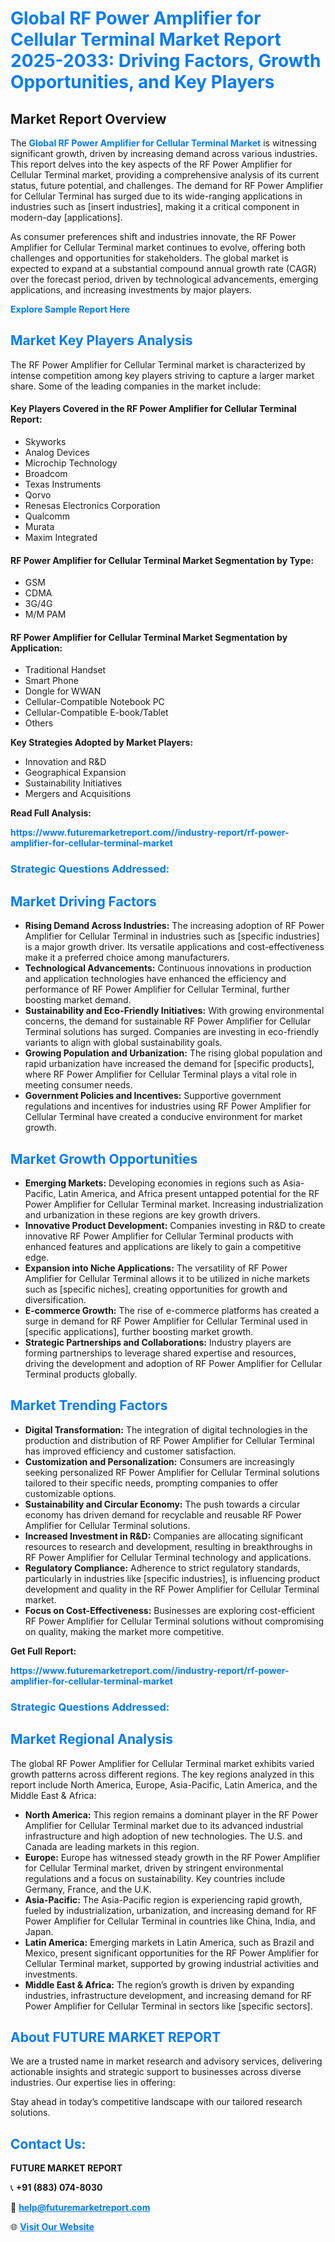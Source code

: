 <h1 style="color: #007BFF;">Global RF Power Amplifier for Cellular Terminal Market Report 2025-2033: Driving Factors, Growth Opportunities, and Key Players</h1>

<section id="overview">
<h2>Market Report Overview</h2>
<p>The <a href="https://www.futuremarketreport.com//industry-report/rf-power-amplifier-for-cellular-terminal-market" style="color: #007BFF; text-decoration: none;"><strong>Global RF Power Amplifier for Cellular Terminal Market</strong></a> is witnessing significant growth, driven by increasing demand across various industries. This report delves into the key aspects of the RF Power Amplifier for Cellular Terminal market, providing a comprehensive analysis of its current status, future potential, and challenges. The demand for RF Power Amplifier for Cellular Terminal has surged due to its wide-ranging applications in industries such as [insert industries], making it a critical component in modern-day [applications].</p>
<p>As consumer preferences shift and industries innovate, the RF Power Amplifier for Cellular Terminal market continues to evolve, offering both challenges and opportunities for stakeholders. The global market is expected to expand at a substantial compound annual growth rate (CAGR) over the forecast period, driven by technological advancements, emerging applications, and increasing investments by major players.</p>
</section>

<section id="overview">
<p><a href="https://www.futuremarketreport.com//request-sample/reportId=82511" style="color: #007BFF; text-decoration: none;"><strong>Explore Sample Report Here</strong></a></p>
</section>

<section id="key-players">
<h2 style="color: #007BFF;">Market Key Players Analysis</h2>
<p>The RF Power Amplifier for Cellular Terminal market is characterized by intense competition among key players striving to capture a larger market share. Some of the leading companies in the market include:</p>
<h4>Key Players Covered in the RF Power Amplifier for Cellular Terminal Report:</h4>
<ul><li>Skyworks</li><li>Analog Devices</li><li>Microchip Technology</li><li>Broadcom</li><li>Texas Instruments</li><li>Qorvo</li><li>Renesas Electronics Corporation</li><li>Qualcomm</li><li>Murata</li><li>Maxim Integrated</li></ul>
<h4>RF Power Amplifier for Cellular Terminal Market Segmentation by Type:</h4>
<ul><li>GSM</li><li>CDMA</li><li>3G/4G</li><li>M/M PAM</li></ul>

<h4>RF Power Amplifier for Cellular Terminal Market Segmentation by Application:</h4>
<ul><li>Traditional Handset</li><li>Smart Phone</li><li>Dongle for WWAN</li><li>Cellular-Compatible Notebook PC</li><li>Cellular-Compatible E-book/Tablet</li><li>Others</li></ul>
<p><strong>Key Strategies Adopted by Market Players:</strong></p>
<ul>
<li>Innovation and R&D</li>
<li>Geographical Expansion</li>
<li>Sustainability Initiatives</li>
<li>Mergers and Acquisitions</li>
</ul>
</section>

<section>
<p><strong>Read Full Analysis: </strong></p><a href="https://www.futuremarketreport.com//industry-report/rf-power-amplifier-for-cellular-terminal-market" style="color: #007BFF; text-decoration: none;"><strong>https://www.futuremarketreport.com//industry-report/rf-power-amplifier-for-cellular-terminal-market</strong></a>
<h3 style="color: #007BFF;">Strategic Questions Addressed:</h3>
</section>

<section id="driving-factors">
<h2 style="color: #007BFF;">Market Driving Factors</h2>
<ul>
<li><strong>Rising Demand Across Industries:</strong> The increasing adoption of RF Power Amplifier for Cellular Terminal in industries such as [specific industries] is a major growth driver. Its versatile applications and cost-effectiveness make it a preferred choice among manufacturers.</li>
<li><strong>Technological Advancements:</strong> Continuous innovations in production and application technologies have enhanced the efficiency and performance of RF Power Amplifier for Cellular Terminal, further boosting market demand.</li>
<li><strong>Sustainability and Eco-Friendly Initiatives:</strong> With growing environmental concerns, the demand for sustainable RF Power Amplifier for Cellular Terminal solutions has surged. Companies are investing in eco-friendly variants to align with global sustainability goals.</li>
<li><strong>Growing Population and Urbanization:</strong> The rising global population and rapid urbanization have increased the demand for [specific products], where RF Power Amplifier for Cellular Terminal plays a vital role in meeting consumer needs.</li>
<li><strong>Government Policies and Incentives:</strong> Supportive government regulations and incentives for industries using RF Power Amplifier for Cellular Terminal have created a conducive environment for market growth.</li>
</ul>
</section>

<section id="growth-opportunities">
<h2 style="color: #007BFF;">Market Growth Opportunities</h2>
<ul>
<li><strong>Emerging Markets:</strong> Developing economies in regions such as Asia-Pacific, Latin America, and Africa present untapped potential for the RF Power Amplifier for Cellular Terminal market. Increasing industrialization and urbanization in these regions are key growth drivers.</li>
<li><strong>Innovative Product Development:</strong> Companies investing in R&D to create innovative RF Power Amplifier for Cellular Terminal products with enhanced features and applications are likely to gain a competitive edge.</li>
<li><strong>Expansion into Niche Applications:</strong> The versatility of RF Power Amplifier for Cellular Terminal allows it to be utilized in niche markets such as [specific niches], creating opportunities for growth and diversification.</li>
<li><strong>E-commerce Growth:</strong> The rise of e-commerce platforms has created a surge in demand for RF Power Amplifier for Cellular Terminal used in [specific applications], further boosting market growth.</li>
<li><strong>Strategic Partnerships and Collaborations:</strong> Industry players are forming partnerships to leverage shared expertise and resources, driving the development and adoption of RF Power Amplifier for Cellular Terminal products globally.</li>
</ul>
</section>

<section id="trending-factors">
<h2 style="color: #007BFF;">Market Trending Factors</h2>
<ul>
<li><strong>Digital Transformation:</strong> The integration of digital technologies in the production and distribution of RF Power Amplifier for Cellular Terminal has improved efficiency and customer satisfaction.</li>
<li><strong>Customization and Personalization:</strong> Consumers are increasingly seeking personalized RF Power Amplifier for Cellular Terminal solutions tailored to their specific needs, prompting companies to offer customizable options.</li>
<li><strong>Sustainability and Circular Economy:</strong> The push towards a circular economy has driven demand for recyclable and reusable RF Power Amplifier for Cellular Terminal solutions.</li>
<li><strong>Increased Investment in R&D:</strong> Companies are allocating significant resources to research and development, resulting in breakthroughs in RF Power Amplifier for Cellular Terminal technology and applications.</li>
<li><strong>Regulatory Compliance:</strong> Adherence to strict regulatory standards, particularly in industries like [specific industries], is influencing product development and quality in the RF Power Amplifier for Cellular Terminal market.</li>
<li><strong>Focus on Cost-Effectiveness:</strong> Businesses are exploring cost-efficient RF Power Amplifier for Cellular Terminal solutions without compromising on quality, making the market more competitive.</li>
</ul>
</section>

<section>
<p><strong>Get Full Report: </strong></p><a href="https://www.futuremarketreport.com//industry-report/rf-power-amplifier-for-cellular-terminal-market" style="color: #007BFF; text-decoration: none;"><strong>https://www.futuremarketreport.com//industry-report/rf-power-amplifier-for-cellular-terminal-market</strong></a>
<h3 style="color: #007BFF;">Strategic Questions Addressed:</h3>
</section>


<section id="regional-analysis">
<h2 style="color: #007BFF;">Market Regional Analysis</h2>
<p>The global RF Power Amplifier for Cellular Terminal market exhibits varied growth patterns across different regions. The key regions analyzed in this report include North America, Europe, Asia-Pacific, Latin America, and the Middle East & Africa:</p>
<ul>
<li><strong>North America:</strong> This region remains a dominant player in the RF Power Amplifier for Cellular Terminal market due to its advanced industrial infrastructure and high adoption of new technologies. The U.S. and Canada are leading markets in this region.</li>
<li><strong>Europe:</strong> Europe has witnessed steady growth in the RF Power Amplifier for Cellular Terminal market, driven by stringent environmental regulations and a focus on sustainability. Key countries include Germany, France, and the U.K.</li>
<li><strong>Asia-Pacific:</strong> The Asia-Pacific region is experiencing rapid growth, fueled by industrialization, urbanization, and increasing demand for RF Power Amplifier for Cellular Terminal in countries like China, India, and Japan.</li>
<li><strong>Latin America:</strong> Emerging markets in Latin America, such as Brazil and Mexico, present significant opportunities for the RF Power Amplifier for Cellular Terminal market, supported by growing industrial activities and investments.</li>
<li><strong>Middle East & Africa:</strong> The region’s growth is driven by expanding industries, infrastructure development, and increasing demand for RF Power Amplifier for Cellular Terminal in sectors like [specific sectors].</li>
</ul>
</section>

<footer>
<h2 style="color: #007BFF;">About FUTURE MARKET REPORT</h2>
<p>We are a trusted name in market research and advisory services, delivering actionable insights and strategic support to businesses across diverse industries. Our expertise lies in offering:</p>

<p>Stay ahead in today’s competitive landscape with our tailored research solutions.</p>

<h2 style="color: #007BFF;">Contact Us:</h2>
<p><strong>FUTURE MARKET REPORT</strong></p>
<p>📞 <strong>+91 (883) 074-8030</strong></p>
<p>📧 <strong><a href="mailto:help@futuremarketreport.com" style="color: #007BFF;">help@futuremarketreport.com</a></strong></p>
<p>🌐 <strong><a href="https://www.futuremarketreport.com/" style="color: #007BFF;">Visit Our Website</a></strong></p>
</footer>